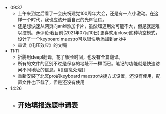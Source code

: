 - 09:37
    - 上午来到之后看了一会庆祝建党100周年大会，还是有一点小激动。在这样一个时代，我也应该开启自己的光辉征程。
    - 还是想快速从网页向anki添加卡片，虽然知道用处可能不大，但是就是难以控制。@评论:我目前(2021年07月10日)更喜欢用close这种填空模式，设计了一个keyboard maestro可以很快地添加到anki中
    - 审读《电压效应》的文稿
- 11:11 
    - 折腾用deepl翻译，花了很长时间，也没有全篇翻译。 
    - 所有的文件的区别不过是保存的地址不一样而已。笔记的功能就是快速访问不同地址的信息。#[[信息处理]]
    - 重新安装了北冥pro的keyboard maestro快捷方式设置，还没有使用，配置文件也下载了，但是还没有使用
- 14:26
    - 开始填报选题申请表
        - 
